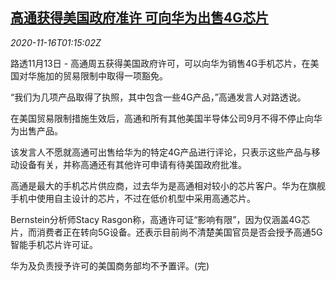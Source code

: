 <!--1605489798000-->
[高通获得美国政府准许 可向华为出售4G芯片](https://cn.reuters.com/article/us-qualcomm-huawei-chip-1116-idCNKBS27W03H)
------

<div><i>2020-11-16T01:15:02Z</i></div><p>路透11月13日 - 高通周五获得美国政府许可，可以向华为销售4G手机芯片，在美国对华施加的贸易限制中取得一项豁免。</p><p>“我们为几项产品取得了执照，其中包含一些4G产品，”高通发言人对路透说。</p><p>在美国贸易限制措施生效后，高通和所有其他美国半导体公司9月不得不停止向华为出售产品。</p><p>该发言人不愿就高通可出售给华为的特定4G产品进行评论，只表示这些产品与移动设备有关，并称高通还有其他许可申请有待美国政府批准。</p><p>高通是最大的手机芯片供应商，过去华为是高通相对较小的芯片客户。华为在旗舰手机中使用自主设计的芯片，不过在低价机型中采用高通芯片。</p><p>Bernstein分析师Stacy Rasgon称，高通许可证“影响有限”，因为仅涵盖4G芯片，而消费者正在转向5G设备。还表示目前尚不清楚美国官员是否会授予高通5G智能手机芯片许可证。</p><p>华为及负责授予许可的美国商务部均不予置评。(完)</p>
